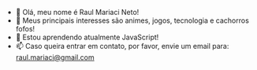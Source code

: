 - 👋 Olá, meu nome é Raul Mariaci Neto!
- 👀 Meus principais interesses são animes, jogos, tecnologia e cachorros fofos!
- 🌱 Estou aprendendo atualmente JavaScript!
- 📫 Caso queira entrar em contato, por favor, envie um email para: raul.mariaci@gmail.com

<!---
raulmn00/raulmn00 is a ✨ special ✨ repository because its `README.md` (this file) appears on your GitHub profile.
You can click the Preview link to take a look at your changes.
--->
